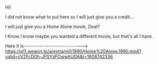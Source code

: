 Hi!

I did not know what to put here so I will just give you a credit...

I will just give you a Home Alone movie, Deal?

I Know I know maybe you wanted a different movie, but that's all I have.

Here It is-----------------------------> https://q11.wewon.to/a/extra/m1/1990/Home%20Alone.1990.mp4?valid=cVZFcDGh-JFSYzFOwwhUDA&t=1608742336
